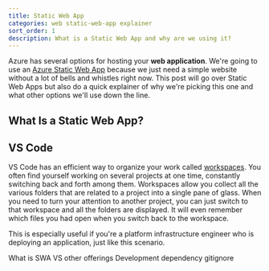 ```yaml
---
title: Static Web App
categories: web static-web-app explainer
sort_order: 1
description: What is a Static Web App and why are we using it?
---
```

Azure has several options for hosting your **web application**. We're going to use an [Azure Static Web App](https://learn.microsoft.com/en-us/azure/static-web-apps/overview) because we just need a simple website without a lot of bells and whistles right now.<!--more--> This post will go over Static Web Apps but also do a quick explainer of why we're picking this one and what other options we'll use down the line.

## What Is a Static Web App?


## VS Code

VS Code has an efficient way to organize your work called [workspaces](https://code.visualstudio.com/docs/editor/workspaces). You often find yourself working on several projects at one time, constantly switching back and forth among them. Workspaces allow you collect all the various folders that are related to a project into a single pane of glass. When you need to turn your attention to another project, you can just switch to that workspace and all the folders are displayed. It will even remember which files you had open when you switch back to the workspace.

This is especially useful if you're a platform infrastructure engineer who is deploying an application, just like this scenario.



What is SWA
VS other offerings
Development dependency
gitignore